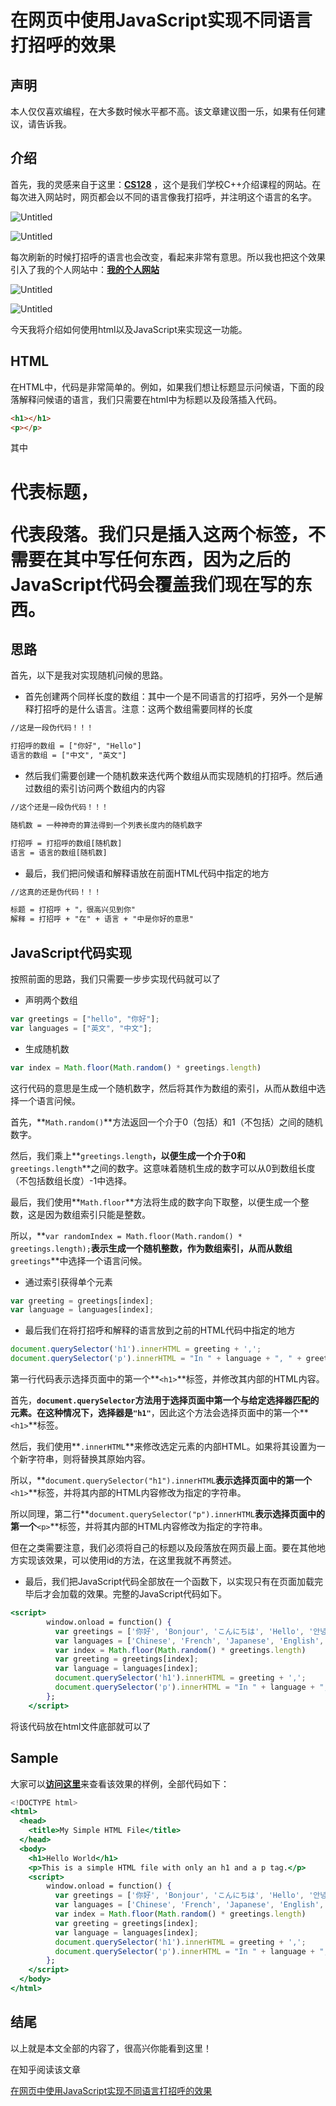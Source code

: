 # 在网页中使用JavaScript实现不同语言打招呼的效果

## 声明

本人仅仅喜欢编程，在大多数时候水平都不高。该文章建议图一乐，如果有任何建议，请告诉我。

## 介绍

首先，我的灵感来自于这里：[**CS128**](https://cs128.org) ，这个是我们学校C++介绍课程的网站。在每次进入网站时，网页都会以不同的语言像我打招呼，并注明这个语言的名字。

![Untitled](greeting/Untitled.png)

![Untitled](greeting/Untitled%201.png)

每次刷新的时候打招呼的语言也会改变，看起来非常有意思。所以我也把这个效果引入了我的个人网站中：[**我的个人网站**](https://www.haozheli.com)

![Untitled](greeting/Untitled%202.png)

![Untitled](greeting/Untitled%203.png)

今天我将介绍如何使用html以及JavaScript来实现这一功能。

## HTML

在HTML中，代码是非常简单的。例如，如果我们想让标题显示问候语，下面的段落解释问候语的语言，我们只需要在html中为标题以及段落插入代码。

```html
<h1></h1>
<p></p>
```

其中<h1>代表标题，<p>代表段落。我们只是插入这两个标签，不需要在其中写任何东西，因为之后的JavaScript代码会覆盖我们现在写的东西。

## 思路

首先，以下是我对实现随机问候的思路。

- 首先创建两个同样长度的数组：其中一个是不同语言的打招呼，另外一个是解释打招呼的是什么语言。注意：这两个数组需要同样的长度

```html
//这是一段伪代码！！！

打招呼的数组 = ["你好", "Hello"]
语言的数组 = ["中文", "英文"]
```

- 然后我们需要创建一个随机数来迭代两个数组从而实现随机的打招呼。然后通过数组的索引访问两个数组内的内容

```html
//这个还是一段伪代码！！！

随机数 = 一种神奇的算法得到一个列表长度内的随机数字

打招呼 = 打招呼的数组[随机数]
语言 = 语言的数组[随机数]
```

- 最后，我们把问候语和解释语放在前面HTML代码中指定的地方

```html
//这真的还是伪代码！！！

标题 = 打招呼 + "，很高兴见到你"
解释 = 打招呼 + "在" + 语言 + "中是你好的意思"
```

## JavaScript代码实现

按照前面的思路，我们只需要一步步实现代码就可以了

- 声明两个数组

```jsx
var greetings = ["hello", "你好"];
var languages = ["英文", "中文"];
```

- 生成随机数

```jsx
var index = Math.floor(Math.random() * greetings.length)
```

这行代码的意思是生成一个随机数字，然后将其作为数组的索引，从而从数组中选择一个语言问候。

首先，**`Math.random()`**方法返回一个介于0（包括）和1（不包括）之间的随机数字。

然后，我们乘上**`greetings.length`**，以便生成一个介于0和**`greetings.length`**之间的数字。这意味着随机生成的数字可以从0到数组长度（不包括数组长度）-1中选择。

最后，我们使用**`Math.floor`**方法将生成的数字向下取整，以便生成一个整数，这是因为数组索引只能是整数。

所以，**`var randomIndex = Math.floor(Math.random() * greetings.length);`**表示生成一个随机整数，作为数组索引，从而从数组**`greetings`**中选择一个语言问候。

- 通过索引获得单个元素

```jsx
var greeting = greetings[index];
var language = languages[index];
```

- 最后我们在将打招呼和解释的语言放到之前的HTML代码中指定的地方

```jsx
document.querySelector('h1').innerHTML = greeting + ',';
document.querySelector('p').innerHTML = "In " + language + ", " + greeting + " means hello!";
```

第一行代码表示选择页面中的第一个**`<h1>`**标签，并修改其内部的HTML内容。

首先，**`document.querySelector`**方法用于选择页面中第一个与给定选择器匹配的元素。在这种情况下，选择器是**`"h1"`**，因此这个方法会选择页面中的第一个**`<h1>`**标签。

然后，我们使用**`.innerHTML`**来修改选定元素的内部HTML。如果将其设置为一个新字符串，则将替换其原始内容。

所以，**`document.querySelector("h1").innerHTML`**表示选择页面中的第一个**`<h1>`**标签，并将其内部的HTML内容修改为指定的字符串。

所以同理，第二行**`document.querySelector("p").innerHTML`**表示选择页面中的第一个**`<p>`**标签，并将其内部的HTML内容修改为指定的字符串。

但在之类需要注意，我们必须将自己的标题以及段落放在网页最上面。要在其他地方实现该效果，可以使用id的方法，在这里我就不再赘述。

- 最后，我们把JavaScript代码全部放在一个函数下，以实现只有在页面加载完毕后才会加载的效果。完整的JavaScript代码如下。

```jsx
<script>
        window.onload = function() {
          var greetings = ['你好', 'Bonjour', 'こんにちは', 'Hello', '안녕하세요', 'Здравствуйте', 'Aloha', 'Hallo', 'chào', 'Ciao', 'Hola'];
          var languages = ['Chinese', 'French', 'Japanese', 'English', 'Korean', 'Russian', 'Hawaiian', 'German', 'Vietnamese', 'Italian', 'Spanish']
          var index = Math.floor(Math.random() * greetings.length)
          var greeting = greetings[index];
          var language = languages[index];
          document.querySelector('h1').innerHTML = greeting + ',';
          document.querySelector('p').innerHTML = "In " + language + ", " + greeting + " means hello!";
        };
    </script>
```

将该代码放在html文件底部就可以了

## Sample

大家可以[**访问这里**](https://www.haozheli.com/blogs/greetingsSample.html)来查看该效果的样例，全部代码如下：

```jsx
<!DOCTYPE html>
<html>
  <head>
    <title>My Simple HTML File</title>
  </head>
  <body>
    <h1>Hello World</h1>
    <p>This is a simple HTML file with only an h1 and a p tag.</p>
    <script>
        window.onload = function() {
          var greetings = ['你好', 'Bonjour', 'こんにちは', 'Hello', '안녕하세요', 'Здравствуйте', 'Aloha', 'Hallo', 'chào', 'Ciao', 'Hola'];
          var languages = ['Chinese', 'French', 'Japanese', 'English', 'Korean', 'Russian', 'Hawaiian', 'German', 'Vietnamese', 'Italian', 'Spanish']
          var index = Math.floor(Math.random() * greetings.length)
          var greeting = greetings[index];
          var language = languages[index];
          document.querySelector('h1').innerHTML = greeting + ',';
          document.querySelector('p').innerHTML = "In " + language + ", " + greeting + " means hello!";
        };
    </script>
  </body>
</html>
```

## 结尾

以上就是本文全部的内容了，很高兴你能看到这里！

在知乎阅读该文章

[在网页中使用JavaScript实现不同语言打招呼的效果](https://zhuanlan.zhihu.com/p/604068472)